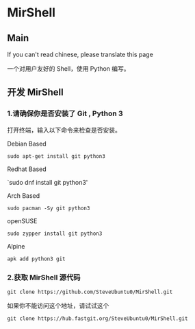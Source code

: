 # MirShell

## Main
If you can't read chinese, please translate this page

一个对用户友好的 Shell，使用 Python 编写。

## 开发 MirShell
### 1.请确保你是否安装了 Git , Python 3

打开终端，输入以下命令来检查是否安装。

Debian Based 

`sudo apt-get install git python3`

Redhat Based 

`sudo dnf install git python3'

Arch Based

`sudo pacman -Sy git python3`

openSUSE

`sudo zypper install git python3`

Alpine

`apk add python3 git`

### 2.获取 MirShell 源代码

`git clone https://github.com/SteveUbuntu0/MirShell.git`

如果你不能访问这个地址，请试试这个

`git clone https://hub.fastgit.org/SteveUbuntu0/MirShell.git`
